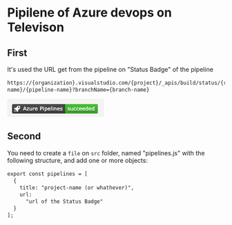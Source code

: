 # Pipilene of Azure devops on Televison

## First

It's used the URL get from the pipeline on "Status Badge" of the pipeline

```
https://{organization}.visualstudio.com/{project}/_apis/build/status/{repository-name}/{pipeline-name}?branchName={branch-name}
```

<img src="src/images/azure-pipeline.png">

## Second

You need to create a `file` on `src` folder, named "pipelines.js" with the following structure, and add one or more objects:

```
export const pipelines = [
  {
    title: "project-name (or whathever)",
    url:
      "url of the Status Badge"
  }
];
```
